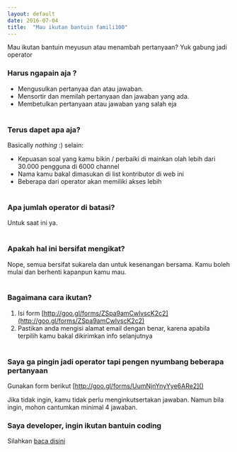 ```yaml
---
layout: default
date: 2016-07-04
title:  "Mau ikutan bantuin famili100"
---
```


Mau ikutan bantuin meyusun atau menambah pertanyaan? Yuk gabung jadi operator

### Harus ngapain aja ?

* Mengusulkan pertanyaa dan atau jawaban.
* Mensortir dan memilah pertanyaan dan jawaban yang ada.
* Membetulkan pertanyaan atau jawaban yang salah eja
<br/><br/>

### Terus dapet apa aja?

Basically *nothing* :) selain:

* Kepuasan soal yang kamu bikin / perbaiki di mainkan olah lebih dari 30.000 pengguna di 6000 channel
* Nama kamu bakal dimasukan di list kontributor di web ini
* Beberapa dari operator akan memiliki akses lebih
<br/><br/>

### Apa jumlah operator di batasi?

Untuk saat ini ya.
<br/><br/>

### Apakah hal ini bersifat mengikat?

Nope, semua bersifat sukarela dan untuk kesenangan bersama. Kamu boleh mulai dan berhenti kapanpun kamu mau.
<br/><br/>

### Bagaimana cara ikutan?

1. Isi form [http://goo.gl/forms/ZSpa9amCwlvscK2c2](http://goo.gl/forms/ZSpa9amCwlvscK2c2)
2. Pastikan anda mengisi alamat email dengan benar, karena apabila terpilih kamu bakal dikirimkan info selanjutnya
<br/><br/>

### Saya ga pingin jadi operator tapi pengen nyumbang beberapa pertanyaan

Gunakan form berikut [http://goo.gl/forms/UumNjnYnyYye6ARe2]()

Jika tidak ingin, kamu tidak perlu menginkutsertakan jawaban. Namun bila ingin, mohon cantumkan minimal 4 jawaban.

### Saya developer, ingin ikutan bantuin coding

Silahkan [baca disini](http://labs.yulrizka.com/fam100/faq.html#bagaimana-cara-membuat-bot-seperti-ini)
